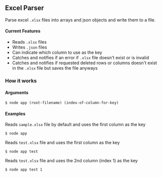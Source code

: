 ## Excel Parser

Parse excel `.xlsx` files into arrays and json objects and write them to a file.

#### Current Features

* Reads `.xlsx` files
* Writes `.json` files
* Can indicate which column to use as the key
* Catches and notifies if an error if `.xlsx` file doesn't exist or is invalid
* Catches and notifies if requested deleted rows or columns doesn't exist in the `.xlsx` file but saves the file anyways

### How it works

#### Arguments

```
$ node app (root-filename) (index-of-column-for-key)

```

#### Examples

Reads `sample.xlsx` file by default and uses the first column as the key

```
$ node app

```
Reads `test.xlsx` file and uses the first column as the key

```
$ node app test

```
Reads `test.xlsx` file and uses the 2nd column (index 1) as the key

```
$ node app test 1

```
